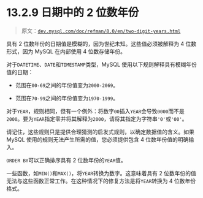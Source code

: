 # 13.2.9 日期中的 2 位数年份

> 原文：[`dev.mysql.com/doc/refman/8.0/en/two-digit-years.html`](https://dev.mysql.com/doc/refman/8.0/en/two-digit-years.html)

具有 2 位数年份的日期值是模糊的，因为世纪未知。这些值必须被解释为 4 位数形式，因为 MySQL 在内部使用 4 位数存储年份。

对于`DATETIME`、`DATE`和`TIMESTAMP`类型，MySQL 使用以下规则解释具有模糊年份值的日期：

+   范围在`00-69`之间的年份值变为`2000-2069`。

+   范围在`70-99`之间的年份值变为`1970-1999`。

对于`YEAR`，规则相同，但有一个例外：将数字`00`插入`YEAR`会导致`0000`而不是`2000`。要为`YEAR`指定零并将其解释为`2000`，请将其指定为字符串`'0'`或`'00'`。

请记住，这些规则只是提供合理猜测的启发式规则，以确定数据值的含义。如果 MySQL 使用的规则无法产生所需的值，您必须提供包含 4 位数年份值的明确输入。

`ORDER BY`可以正确排序具有 2 位数年份的`YEAR`值。

一些函数，如`MIN()`和`MAX()`，将`YEAR`转换为数字。这意味着具有 2 位数年份的值无法与这些函数正常工作。在这种情况下的修复方法是将`YEAR`转换为 4 位数年份格式。
